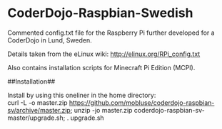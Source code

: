 CoderDojo-Raspbian-Swedish
==========================

Commented config.txt file for the Raspberry Pi further developed for a CoderDojo in Lund, Sweden.

Details taken from the eLinux wiki:
http://elinux.org/RPi_config.txt

Also contains installation scripts for Minecraft Pi Edition (MCPI).

##Installation##

Install by using this oneliner in the home directory:  
curl -L -o master.zip https://github.com/mobluse/coderdojo-raspbian-sv/archive/master.zip; unzip -jo master.zip coderdojo-raspbian-sv-master/upgrade.sh; . upgrade.sh
